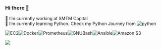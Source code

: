 ### Hi there 👋

🔭 I’m currently working at SMTM Capital <br>
🌱 I’m currently learning Python. Check my Python Journey from ![python](https://vine-hacksaw-a5b.notion.site/Chapter-1-Game-Over-Program-4357fb5fa45d410da707c5f657f1e6e4)

 

![EC2](https://img.shields.io/badge/-EC2-FF9900?&style=for-the-badge&logo=AmazonEC2&logoColor=white)![Docker](https://img.shields.io/badge/-Docker-2496ED?&style=for-the-badge&logo=Docker&logoColor=white)![Prometheus](https://img.shields.io/badge/-Prometheus-E6522C?&style=for-the-badge&logo=Prometheus&logoColor=white)![GNUBash](https://img.shields.io/badge/-Bash-4EAA25?&style=for-the-badge&logo=GNUBash&logoColor=white)![Ansible](https://img.shields.io/badge/-Ansible-EE0000?&style=for-the-badge&logo=Ansible&logoColor=white)![Amazon S3](https://img.shields.io/badge/-AmazonS3-569A31?&style=for-the-badge&logo=AmazonS3&logoColor=white)

![](https://user-images.githubusercontent.com/74038190/212741999-016fddbd-617a-4448-8042-0ecf907aea25.gif)

<!--
**IshaShrestha/IshaShrestha** is a ✨ _special_ ✨ repository because its `README.md` (this file) appears on your GitHub profile.

Here are some ideas to get you started:

- 🔭 I’m currently working on ...
- 🌱 I’m currently learning ...
- 👯 I’m looking to collaborate on ...
- 🤔 I’m looking for help with ...
- 💬 Ask me about ...
- 📫 How to reach me: ...
- 😄 Pronouns: ...
- ⚡ Fun fact: ...
-->
